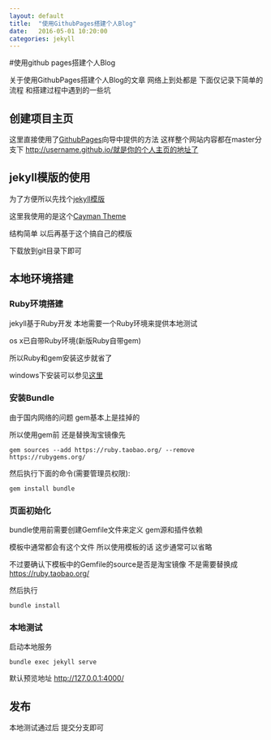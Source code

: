 ```yaml
---
layout: default
title:  "使用GithubPages搭建个人Blog"
date:   2016-05-01 10:20:00
categories: jekyll
---
```


#使用github pages搭建个人Blog

关于使用GithubPages搭建个人Blog的文章 网络上到处都是 下面仅记录下简单的流程 和搭建过程中遇到的一些坑

## 创建项目主页

这里直接使用了[GithubPages](https://pages.github.com/)向导中提供的方法 
这样整个网站内容都在master分支下
http://username.github.io/就是你的个人主页的地址了

## jekyll模版的使用

为了方便所以先找个[jekyll模版](http://jekyllthemes.org/)


这里我使用的是这个[Cayman Theme](https://github.com/pietromenna/jekyll-cayman-theme)

结构简单 以后再基于这个搞自己的模版

下载放到git目录下即可

## 本地环境搭建

### Ruby环境搭建

jekyll基于Ruby开发 本地需要一个Ruby环境来提供本地测试

os x已自带Ruby环境(新版Ruby自带gem)

所以Ruby和gem安装这步就省了

windows下安装可以参见[这里](http://www.ruby-lang.org/)

### 安装Bundle

由于国内网络的问题 gem基本上是挂掉的

所以使用gem前 还是替换淘宝镜像先

`gem sources --add https://ruby.taobao.org/ --remove https://rubygems.org/`

然后执行下面的命令(需要管理员权限):

`gem install bundle`

### 页面初始化

bundle使用前需要创建Gemfile文件来定义 gem源和插件依赖

模板中通常都会有这个文件 所以使用模板的话 这步通常可以省略

不过要确认下模板中的Gemfile的source是否是淘宝镜像 不是需要替换成 https://ruby.taobao.org/

然后执行

`bundle install`

### 本地测试

启动本地服务

`bundle exec jekyll serve`

默认预览地址 http://127.0.0.1:4000/

## 发布

本地测试通过后 提交分支即可


